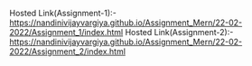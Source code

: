 Hosted Link(Assignment-1):-
https://nandinivijayvargiya.github.io/Assignment_Mern/22-02-2022/Assignment_1/index.html
Hosted Link(Assignment-2):-
 https://nandinivijayvargiya.github.io/Assignment_Mern/22-02-2022/Assignment_2/index.html
